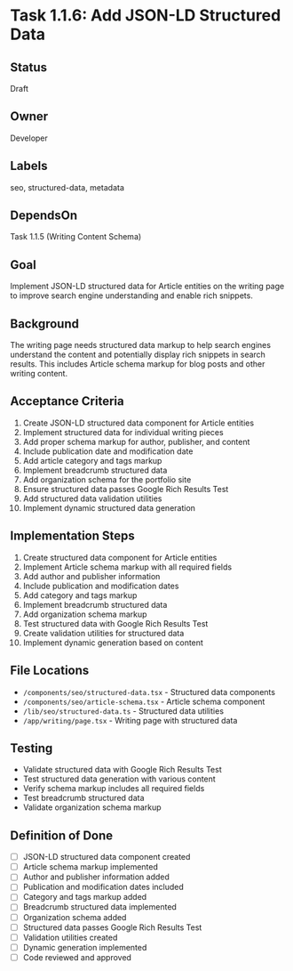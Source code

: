 # Task 1.1.6: Add JSON-LD Structured Data

## Status
Draft

## Owner
Developer

## Labels
seo, structured-data, metadata

## DependsOn
Task 1.1.5 (Writing Content Schema)

## Goal
Implement JSON-LD structured data for Article entities on the writing page to improve search engine understanding and enable rich snippets.

## Background
The writing page needs structured data markup to help search engines understand the content and potentially display rich snippets in search results. This includes Article schema markup for blog posts and other writing content.

## Acceptance Criteria
1. Create JSON-LD structured data component for Article entities
2. Implement structured data for individual writing pieces
3. Add proper schema markup for author, publisher, and content
4. Include publication date and modification date
5. Add article category and tags markup
6. Implement breadcrumb structured data
7. Add organization schema for the portfolio site
8. Ensure structured data passes Google Rich Results Test
9. Add structured data validation utilities
10. Implement dynamic structured data generation

## Implementation Steps
1. Create structured data component for Article entities
2. Implement Article schema markup with all required fields
3. Add author and publisher information
4. Include publication and modification dates
5. Add category and tags markup
6. Implement breadcrumb structured data
7. Add organization schema markup
8. Test structured data with Google Rich Results Test
9. Create validation utilities for structured data
10. Implement dynamic generation based on content

## File Locations
- `/components/seo/structured-data.tsx` - Structured data components
- `/components/seo/article-schema.tsx` - Article schema component
- `/lib/seo/structured-data.ts` - Structured data utilities
- `/app/writing/page.tsx` - Writing page with structured data

## Testing
- Validate structured data with Google Rich Results Test
- Test structured data generation with various content
- Verify schema markup includes all required fields
- Test breadcrumb structured data
- Validate organization schema markup

## Definition of Done
- [ ] JSON-LD structured data component created
- [ ] Article schema markup implemented
- [ ] Author and publisher information added
- [ ] Publication and modification dates included
- [ ] Category and tags markup added
- [ ] Breadcrumb structured data implemented
- [ ] Organization schema added
- [ ] Structured data passes Google Rich Results Test
- [ ] Validation utilities created
- [ ] Dynamic generation implemented
- [ ] Code reviewed and approved 